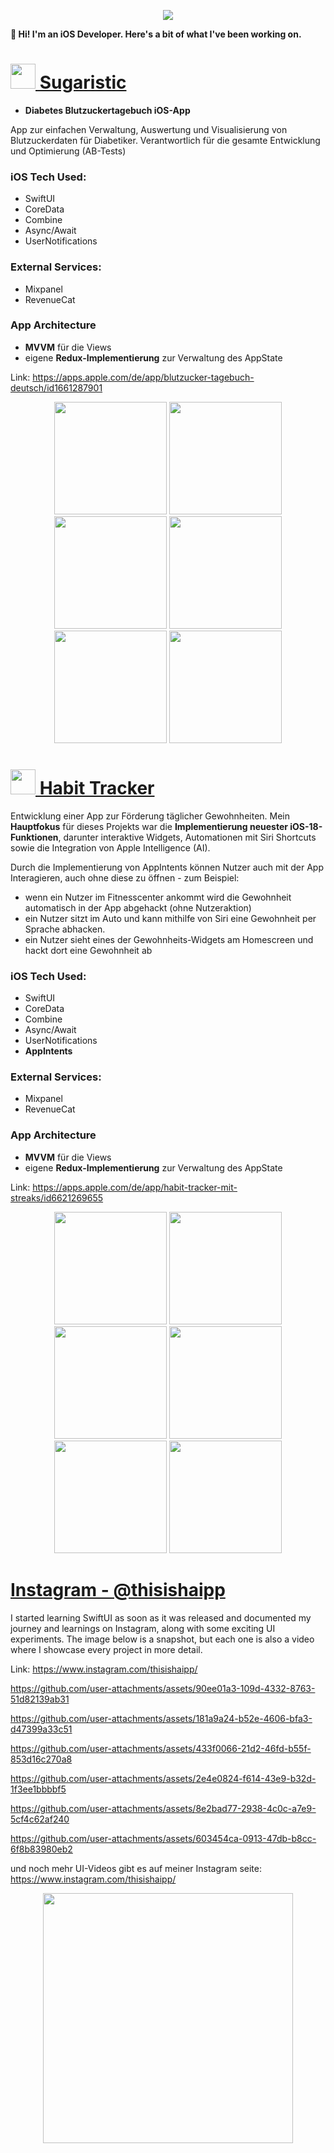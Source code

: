 <p align="center">
<img src="https://github.com/Hainkinho/iOS-Developer-Portfolio/blob/main/images/Banner.jpg?raw=true"/>
</p>

**👋 Hi! I'm an iOS Developer. Here's a bit of what I've been working on.**





# [<img src="https://github.com/Hainkinho/iOS-Developer-Portfolio/blob/main/images/logo-sugaristic.png?raw=true" width="40"/> Sugaristic](https://apps.apple.com/de/app/blutzucker-tagebuch-deutsch/id1661287901)

- **Diabetes Blutzuckertagebuch iOS-App**

App zur einfachen Verwaltung, Auswertung und Visualisierung von Blutzuckerdaten für Diabetiker. Verantwortlich für die gesamte Entwicklung und Optimierung (AB-Tests)

### iOS Tech Used:
* SwiftUI
* CoreData
* Combine
* Async/Await
* UserNotifications

### External Services:
* Mixpanel
* RevenueCat

### App Architecture
* **MVVM** für die Views
* eigene **Redux-Implementierung** zur Verwaltung des AppState


Link: https://apps.apple.com/de/app/blutzucker-tagebuch-deutsch/id1661287901


<p align="center">
<img src="https://github.com/Hainkinho/iOS-Developer-Portfolio/blob/main/images/01.jpg?raw=true" width="180"/>
<img src="https://github.com/Hainkinho/iOS-Developer-Portfolio/blob/main/images/02.jpg?raw=true" width="180"/>
<img src="https://github.com/Hainkinho/iOS-Developer-Portfolio/blob/main/images/03.jpg?raw=true" width="180"/>
<img src="https://github.com/Hainkinho/iOS-Developer-Portfolio/blob/main/images/04.jpg?raw=true" width="180"/>
<img src="https://github.com/Hainkinho/iOS-Developer-Portfolio/blob/main/images/05.jpg?raw=true" width="180"/>
<img src="https://github.com/Hainkinho/iOS-Developer-Portfolio/blob/main/images/06.jpg?raw=true" width="180"/>
</p>



# [<img src="https://github.com/Hainkinho/iOS-Developer-Portfolio/blob/main/images/habit-tracker/Logo.png?raw=true" width="40"/> Habit Tracker](https://apps.apple.com/de/app/habit-tracker-mit-streaks/id6621269655)


Entwicklung einer App zur Förderung täglicher Gewohnheiten. Mein **Hauptfokus** für dieses Projekts war die **Implementierung neuester iOS-18-Funktionen**, darunter interaktive Widgets, Automationen mit Siri Shortcuts sowie die Integration von Apple Intelligence (AI).

Durch die Implementierung von AppIntents können Nutzer auch mit der App Interagieren, auch ohne diese zu öffnen - zum Beispiel:
* wenn ein Nutzer im Fitnesscenter ankommt wird die Gewohnheit automatisch in der App abgehackt (ohne Nutzeraktion)
* ein Nutzer sitzt im Auto und kann mithilfe von Siri eine Gewohnheit per Sprache abhacken.
* ein Nutzer sieht eines der Gewohnheits-Widgets am Homescreen und hackt dort eine Gewohnheit ab

### iOS Tech Used:
* SwiftUI
* CoreData
* Combine
* Async/Await
* UserNotifications
* **AppIntents**

### External Services:
* Mixpanel
* RevenueCat

### App Architecture
* **MVVM** für die Views
* eigene **Redux-Implementierung** zur Verwaltung des AppState

Link: https://apps.apple.com/de/app/habit-tracker-mit-streaks/id6621269655

<p align="center">
<!-- <img src="https://github.com/Hainkinho/iOS-Developer-Portfolio/blob/main/images/habit-tracker/1.png?raw=true" width="180"/> -->


<!-- <img src="https://github.com/Hainkinho/iOS-Developer-Portfolio/blob/main/images/habit-tracker/5.png?raw=true" width="180"/> -->

<img src="https://github.com/Hainkinho/iOS-Developer-Portfolio/blob/main/images/habit-tracker/2.png?raw=true" width="180"/>

<img src="https://github.com/Hainkinho/iOS-Developer-Portfolio/blob/main/images/habit-tracker/3.png?raw=true" width="180"/>

<img src="https://github.com/Hainkinho/iOS-Developer-Portfolio/blob/main/images/habit-tracker/4.png?raw=true" width="180"/>

<img src="https://github.com/Hainkinho/iOS-Developer-Portfolio/blob/main/images/habit-tracker/8.jpg?raw=true" width="180"/>

<!-- <img src="https://github.com/Hainkinho/iOS-Developer-Portfolio/blob/main/images/habit-tracker/6.png?raw=true" width="180"/> -->

<img src="https://github.com/Hainkinho/iOS-Developer-Portfolio/blob/main/images/habit-tracker/7.jpg?raw=true" width="180"/>


<img src="https://github.com/Hainkinho/iOS-Developer-Portfolio/blob/main/images/habit-tracker/9.jpg?raw=true" width="180"/>

</p>


# [Instagram - @thisishaipp](https://www.instagram.com/thisishaipp/)

I started learning SwiftUI as soon as it was released and documented my journey and learnings on Instagram, along with some exciting UI experiments. The image below is a snapshot, but each one is also a video where I showcase every project in more detail.

Link: https://www.instagram.com/thisishaipp/


https://github.com/user-attachments/assets/90ee01a3-109d-4332-8763-51d82139ab31



https://github.com/user-attachments/assets/181a9a24-b52e-4606-bfa3-d47399a33c51



https://github.com/user-attachments/assets/433f0066-21d2-46fd-b55f-853d16c270a8




https://github.com/user-attachments/assets/2e4e0824-f614-43e9-b32d-1f3ee1bbbbf5




https://github.com/user-attachments/assets/8e2bad77-2938-4c0c-a7e9-5cf4c62af240


https://github.com/user-attachments/assets/603454ca-0913-47db-b8cc-6f8b83980eb2



und noch mehr UI-Videos gibt es auf meiner Instagram seite: https://www.instagram.com/thisishaipp/



<p align="center">
<img src="https://github.com/Hainkinho/iOS-Developer-Portfolio/blob/main/images/Instagram-Feed-Part-1.jpg?raw=true" width="400"/>
</p>
